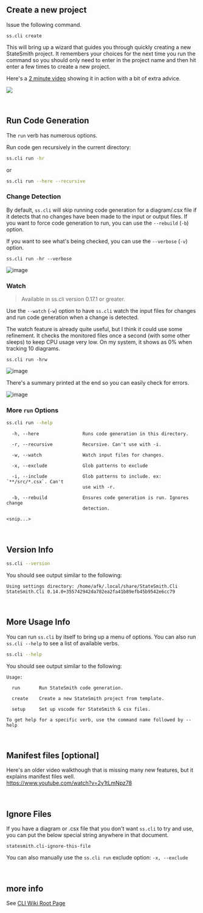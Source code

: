 ## Create a new project
Issue the following command.
```
ss.cli create
```

This will bring up a wizard that guides you through quickly creating a new StateSmith project. It remembers your choices for the next time you run the command so you should only need to enter in the project name and then hit enter a few times to create a new project.

Here's a [2 minute video](https://www.youtube.com/watch?v=niiIDh5GHy0) showing it in action with a bit of extra advice.

![](https://github.com/user-attachments/assets/7c00c5f5-baa3-4c25-94e4-53ac87069615)


<br>


## Run Code Generation
The `run` verb has numerous options.

Run code gen recursively in the current directory:
```sh
ss.cli run -hr
```
or
```sh
ss.cli run --here --recursive
```

### Change Detection
By default, `ss.cli` will skip running code generation for a diagram/.csx file if it detects that no changes have been made to the input or output files. If you want to force code generation to run, you can use the `--rebuild` (`-b`) option.

If you want to see what's being checked, you can use the `--verbose` (`-v`) option.

```
ss.cli run -hr --verbose
```
![image](https://github.com/user-attachments/assets/36e8021c-779e-41f4-8a40-9d818461f09b)

<!--
Checking diagram: `MySm.plantuml`
Diagram settings: Lang: NotYetSet, NoSimGen: False
File `MySm.plantuml` hasn't changed since last code gen.
File `MySm.h` hasn't changed since last code gen.
File `MySm.c` hasn't changed since last code gen.
File `MySm.sim.html` hasn't changed since last code gen.
Diagram and its dependencies haven't changed. Skipping.
-->

### Watch
> Available in ss.cli version 0.17.1 or greater.

Use the `--watch` (`-w`) option to have `ss.cli` watch the input files for changes and run code generation when a change is detected.

The watch feature is already quite useful, but I think it could use some refinement. It checks the monitored files once a second (with some other sleeps) to keep CPU usage very low. On my system, it shows as 0% when tracking 10 diagrams.

```
ss.cli run -hrw
```

<!-- 
Watching the following diagram files:
- enemy0/Enemy0Sm.drawio
- enemy1/Enemy1Sm.drawio
- enemy2/Enemy2Sm.drawio
- enemy3/Enemy3Sm.drawio

Watching files for changes...

File `enemy0\Enemy0Sm.drawio` CHANGED since last code gen. Code gen needed.
Running diagram: `enemy0/Enemy0Sm.drawio`

StateSmith lib ver - 0.17.0+45686238724166dee85ac2fd06d4fed4f99951c5
StateSmith Runner - Compiling file: `enemy0/Enemy0Sm.drawio` (no state machine name specified).
StateSmith Runner - State machine `Enemy0Sm` selected.
StateSmith Runner - Writing to file `enemy0/Enemy0Sm.js`
StateSmith Runner - Writing to file `enemy0/Enemy0Sm.sim.html`
StateSmith Runner - Finished normally.

Successful sources: 1
Watching files for changes...
 -->

![image](https://github.com/user-attachments/assets/ada45695-870a-4b59-be18-cecad0d05204)


There's a summary printed at the end so you can easily check for errors.

![image](https://github.com/user-attachments/assets/c20eee77-652d-4945-9200-60953d7cf3aa)


<!-- 
```
Successful sources: 2
Failed sources:
- enemy3/Enemy3Sm.drawio
``` -->

### More `run` Options
```sh
ss.cli run --help
```

```
  -h, --here                Runs code generation in this directory.

  -r, --recursive           Recursive. Can't use with -i.

  -w, --watch               Watch input files for changes.

  -x, --exclude             Glob patterns to exclude

  -i, --include             Glob patterns to include. ex: `**/src/*.csx`. Can't
                            use with -r.

  -b, --rebuild             Ensures code generation is run. Ignores change
                            detection.

<snip...>
```


<br>

## Version Info
```sh
ss.cli --version
```
You should see output similar to the following:

```
Using settings directory: /home/afk/.local/share/StateSmith.Cli
StateSmith.Cli 0.14.0+355742942da782ea2fa41b89efb45b9542e6cc79
```



<br>


## More Usage Info
You can run `ss.cli` by itself to bring up a menu of options. You can also run `ss.cli --help` to see a list of available verbs.


```sh
ss.cli --help
```

You should see output similar to the following:

```
Usage:

  run       Run StateSmith code generation.

  create    Create a new StateSmith project from template.
  
  setup     Set up vscode for StateSmith & csx files.

To get help for a specific verb, use the command name followed by --help
```

<br>

## Manifest files [optional]
Here's an older video walkthough that is missing many new features, but it explains manifest files well.<br>
https://www.youtube.com/watch?v=2y1tLmNpz78


<br>

## Ignore Files
If you have a diagram or .csx file that you don't want `ss.cli` to try and use, you can put the below special string anywhere in that document.
```
statesmith.cli-ignore-this-file
```

You can also manually use the `ss.cli run` exclude option: `-x, --exclude`


<br>

## more info
See [CLI Wiki Root Page](https://github.com/StateSmith/StateSmith/wiki/CLI:-Command-Line-Interface)
